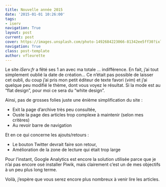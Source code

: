 ```yaml
---
title: Nouvelle année 2015
date: '2015-01-01 10:26:00'
tags:
- iserv
navigation: True
layout: post
current: post
cover: https://images.unsplash.com/photo-1492684223066-81342ee5ff30?ixlib=rb-0.3.5&q=80&fm=jpg&crop=entropy&cs=tinysrgb&w=1080&fit=max&ixid=eyJhcHBfaWQiOjExNzczfQ&s=b586deb91f428cd13e14a407a4ad7a1
navigation: True
class: post-template
author: vfleurette
---
```


Le site *iServ.fr* a fêté ses 1 an avec ma totale … indifférence. En fait, j’ai tout simplement oublié la date de création…
Ce n’était pas possible de laisser cet oubli, du coup j’ai pris mon petit éditeur de texte favori (*vim*) et j’ai quelque peu modifié le thème, dont vous voyez le résultat. Si la mode est au “flat design”, pour moi ce sera du “white design”.

Ainsi, pas de grosses folies juste une énième simplification du site :

+ Exit la page d’archive très peu consultée,
+ Ouste la page des articles trop complexe à maintenir (selon mes critères)
+ Au revoir barre de navigation

Et en ce qui concerne les ajouts/retours :

+ Le bouton Twitter devrait faire son retour,
+ Amélioration de la zone de lecture qui était trop large

Pour l’instant, Google Analytics est encore la solution utilisée parce que je n’ai pas encore osé installer Piwik, mais clairement c’est un de mes objectifs à un peu plus long terme.

Voilà, j’espère que vous serez encore plus nombreux à venir lire les articles.